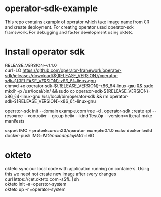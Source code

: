 # operator-sdk-example

This repo contains example of operator which take image name from CR and create deployment. For creating operator used operator-sdk framework. For debugging and faster development using okteto.

# Install operator sdk
RELEASE_VERSION=v1.1.0 <br />
curl -LO https://github.com/operator-framework/operator-sdk/releases/download/${RELEASE_VERSION}/operator-sdk-${RELEASE_VERSION}-x86_64-linux-gnu <br />
chmod +x operator-sdk-${RELEASE_VERSION}-x86_64-linux-gnu && sudo mkdir -p /usr/local/bin/ && sudo cp operator-sdk-${RELEASE_VERSION}-x86_64-linux-gnu /usr/local/bin/operator-sdk && rm operator-sdk-${RELEASE_VERSION}-x86_64-linux-gnu


operator-sdk init --domain example.com
tree -d .
operator-sdk create api --resource --controller --group hello --kind TestOp --version=v1beta1
make manifests

export IMG = prateeksuresh23/operator-example:0.1.0
make docker-build docker-push IMG=$IMG
make deploy IMG=$IMG

# okteto
okteto sync our local code with application running on containers. Using this we need not create new image after every changes <br />
curl https://get.okteto.com -sSfL | sh <br />
okteto init -n=operator-system <br />
okteto up -n=operator-system <br />